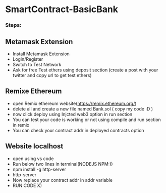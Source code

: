 # SmartContract-BasicBank

### Steps:

## Metamask Extension

* Install Metamask Extension
 * Login/Register
 * Switch to Test Network
 * Ask for free Test ethers using deposit section (create a post with your twitter and copy url to get test ethers)   

## Remixe Ethereum 

 * open Remix ethereum website(https://remix.ethereum.org/)
 * delete all and create a new file named Bank.sol ( copy my code :D )
 * now click deploy using Injcted web3 option in run section
 * You can test your code is working or not using compile and run section in remix
 * You can check your contract addr in deployed contracts option



## Website localhost

 * open using vs code
 * Run below two lines in terminal(NODEJS NPM:))
 * npm install -g http-server
 * http-server
 * Now replace your contract addr in addr variable 
 * RUN CODE X)

